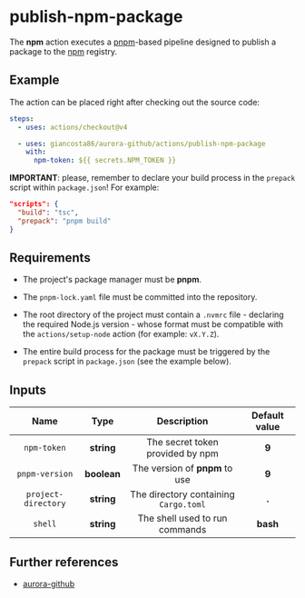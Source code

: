 # publish-npm-package

The **npm** action executes a [pnpm](https://pnpm.io/)-based pipeline designed to publish a package to the [npm](https://www.npmjs.com/) registry.

## Example

The action can be placed right after checking out the source code:

```yaml
steps:
  - uses: actions/checkout@v4

  - uses: giancosta86/aurora-github/actions/publish-npm-package
    with:
      npm-token: ${{ secrets.NPM_TOKEN }}
```

**IMPORTANT**: please, remember to declare your build process in the `prepack` script within `package.json`! For example:

```json
"scripts": {
  "build": "tsc",
  "prepack": "pnpm build"
}
```

## Requirements

- The project's package manager must be **pnpm**.

- The `pnpm-lock.yaml` file must be committed into the repository.

- The root directory of the project must contain a `.nvmrc` file - declaring the required Node.js version - whose format must be compatible with the `actions/setup-node` action (for example: `vX.Y.Z`).

- The entire build process for the package must be triggered by the `prepack` script in `package.json` (see the example below).

## Inputs

|        Name         |    Type     |              Description              | Default value |
| :-----------------: | :---------: | :-----------------------------------: | :-----------: |
|     `npm-token`     | **string**  |   The secret token provided by npm    |     **9**     |
|   `pnpm-version`    | **boolean** |    The version of **pnpm** to use     |     **9**     |
| `project-directory` | **string**  | The directory containing `Cargo.toml` |     **.**     |
|       `shell`       | **string**  |    The shell used to run commands     |   **bash**    |

## Further references

- [aurora-github](../../README.md)
